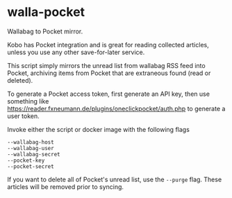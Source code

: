 # walla-pocket
Wallabag to Pocket mirror.

Kobo has Pocket integration and is great for reading collected articles, unless you use any other save-for-later service.

This script simply mirrors the unread list from wallabag RSS feed into Pocket, archiving items from Pocket that are extraneous found (read or deleted).

To generate a Pocket access token, first generate an API key, then use something like https://reader.fxneumann.de/plugins/oneclickpocket/auth.php to generate a user token.

Invoke either the script or docker image with the following flags
```
--wallabag-host
--wallabag-user
--wallabag-secret
--pocket-key
--pocket-secret
```

If you want to delete all of Pocket's unread list, use the `--purge` flag.  These articles will be removed prior to syncing.
